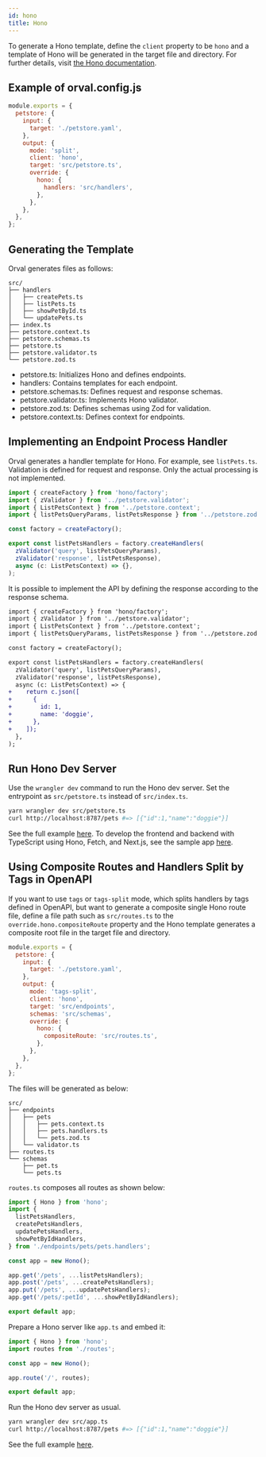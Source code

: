 ```yaml
---
id: hono
title: Hono
---
```


To generate a Hono template, define the `client` property to be `hono` and a template of Hono will be generated in the target file and directory. For further details, visit <a href="https://hono.dev/docs/getting-started/cloudflare-workers" target="_blank">the Hono documentation</a>.

## Example of orval.config.js

```js
module.exports = {
  petstore: {
    input: {
      target: './petstore.yaml',
    },
    output: {
      mode: 'split',
      client: 'hono',
      target: 'src/petstore.ts',
      override: {
        hono: {
          handlers: 'src/handlers',
        },
      },
    },
  },
};
```

## Generating the Template

Orval generates files as follows:

```
src/
├── handlers
│   ├── createPets.ts
│   ├── listPets.ts
│   ├── showPetById.ts
│   └── updatePets.ts
├── index.ts
├── petstore.context.ts
├── petstore.schemas.ts
├── petstore.ts
├── petstore.validator.ts
└── petstore.zod.ts
```

- petstore.ts: Initializes Hono and defines endpoints.
- handlers: Contains templates for each endpoint.
- petstore.schemas.ts: Defines request and response schemas.
- petstore.validator.ts: Implements Hono validator.
- petstore.zod.ts: Defines schemas using Zod for validation.
- petstore.context.ts: Defines context for endpoints.

## Implementing an Endpoint Process Handler

Orval generates a handler template for Hono. For example, see `listPets.ts`.
Validation is defined for request and response. Only the actual processing is not implemented.

```ts
import { createFactory } from 'hono/factory';
import { zValidator } from '../petstore.validator';
import { ListPetsContext } from '../petstore.context';
import { listPetsQueryParams, listPetsResponse } from '../petstore.zod';

const factory = createFactory();

export const listPetsHandlers = factory.createHandlers(
  zValidator('query', listPetsQueryParams),
  zValidator('response', listPetsResponse),
  async (c: ListPetsContext) => {},
);
```

It is possible to implement the API by defining the response according to the response schema.

```diff
import { createFactory } from 'hono/factory';
import { zValidator } from '../petstore.validator';
import { ListPetsContext } from '../petstore.context';
import { listPetsQueryParams, listPetsResponse } from '../petstore.zod';

const factory = createFactory();

export const listPetsHandlers = factory.createHandlers(
  zValidator('query', listPetsQueryParams),
  zValidator('response', listPetsResponse),
  async (c: ListPetsContext) => {
+    return c.json([
+      {
+        id: 1,
+        name: 'doggie',
+      },
+    ]);
  },
);
```

## Run Hono Dev Server

Use the `wrangler dev` command to run the Hono dev server.
Set the entrypoint as `src/petstore.ts` instead of `src/index.ts`.

```bash
yarn wrangler dev src/petstore.ts
curl http://localhost:8787/pets #=> [{"id":1,"name":"doggie"}]
```

See the full example <a href="https://github.com/orval-labs/orval/tree/master/samples/hono/hono-with-zod" target="_blank">here</a>. To develop the frontend and backend with TypeScript using Hono, Fetch, and Next.js, see the sample app <a href="https://github.com/orval-labs/orval/tree/master/samples/hono/hono-with-fetch-client" target="_blank">here</a>.

## Using Composite Routes and Handlers Split by Tags in OpenAPI

If you want to use `tags` or `tags-split` mode, which splits handlers by tags defined in OpenAPI, but want to generate a composite single Hono route file, define a file path such as `src/routes.ts` to the `override.hono.compositeRoute` property and the Hono template generates a composite root file in the target file and directory.

```js
module.exports = {
  petstore: {
    input: {
      target: './petstore.yaml',
    },
    output: {
      mode: 'tags-split',
      client: 'hono',
      target: 'src/endpoints',
      schemas: 'src/schemas',
      override: {
        hono: {
          compositeRoute: 'src/routes.ts',
        },
      },
    },
  },
};
```

The files will be generated as below:

```
src/
├── endpoints
│   ├── pets
│   │   ├── pets.context.ts
│   │   ├── pets.handlers.ts
│   │   └── pets.zod.ts
│   └── validator.ts
├── routes.ts
└── schemas
    ├── pet.ts
    └── pets.ts
```

`routes.ts` composes all routes as shown below:

```ts:routes.ts
import { Hono } from 'hono';
import {
  listPetsHandlers,
  createPetsHandlers,
  updatePetsHandlers,
  showPetByIdHandlers,
} from './endpoints/pets/pets.handlers';

const app = new Hono();

app.get('/pets', ...listPetsHandlers);
app.post('/pets', ...createPetsHandlers);
app.put('/pets', ...updatePetsHandlers);
app.get('/pets/:petId', ...showPetByIdHandlers);

export default app;
```

Prepare a Hono server like `app.ts` and embed it:

```ts:app.ts
import { Hono } from 'hono';
import routes from './routes';

const app = new Hono();

app.route('/', routes);

export default app;
```

Run the Hono dev server as usual.

```bash
yarn wrangler dev src/app.ts
curl http://localhost:8787/pets #=> [{"id":1,"name":"doggie"}]
```

See the full example <a href="https://github.com/orval-labs/orval/tree/master/samples/hono/composite-routes-with-tags-split" target="_blank">here</a>.
